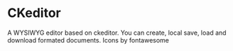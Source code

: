 # CKeditor
A WYSIWYG editor based on ckeditor. You can create, local save, load and download formated documents. Icons by fontawesome
